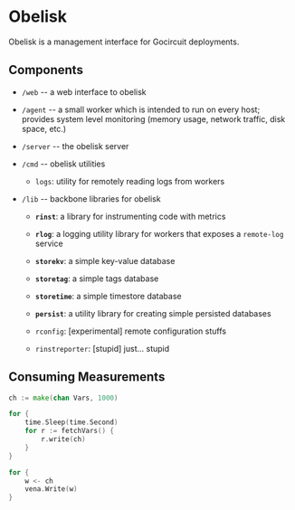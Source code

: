 # Obelisk
Obelisk is a management interface for Gocircuit deployments.

## Components
* `/web` -- a web interface to obelisk
* `/agent` -- a small worker which is intended to run on every host; provides
  system level monitoring (memory usage, network traffic, disk space, etc.)

* `/server` -- the obelisk server

* `/cmd` -- obelisk utilities
    * `logs`: utility for remotely reading logs from workers

* `/lib` -- backbone libraries for obelisk
    * **`rinst`**: a library for instrumenting code with metrics
    * **`rlog`**: a logging utility library for workers that exposes a `remote-log` service

    * **`storekv`**: a simple key-value database
    * **`storetag`**: a simple tags database
    * **`storetime`**: a simple timestore database
    * **`persist`**: a utility library for creating simple persisted databases

    * `rconfig`: [experimental] remote configuration stuffs
    * `rinstreporter`: [stupid] just... stupid


## Consuming Measurements

```go
ch := make(chan Vars, 1000)

for {
	time.Sleep(time.Second)
	for r := fetchVars() {
		r.write(ch)
	}
}

for {
	w <- ch
	vena.Write(w)
}
```